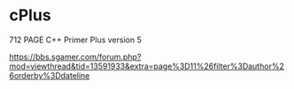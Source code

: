 # cPlus
 712 PAGE  C++ Primer Plus version 5




https://bbs.sgamer.com/forum.php?mod=viewthread&tid=13591933&extra=page%3D11%26filter%3Dauthor%26orderby%3Ddateline
